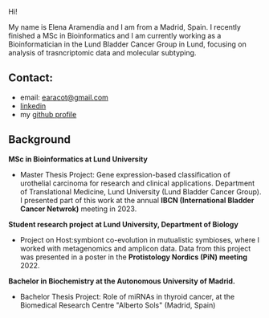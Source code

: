 Hi!

My name is Elena Aramendía and I am from a Madrid, Spain. I recently finished a MSc in Bioinformatics and I am currently working as a Bioinformatician in the Lund Bladder Cancer Group in Lund, focusing on analysis of trasncriptomic data and molecular subtyping. 


## Contact:
- email: earacot@gmail.com
- [linkedin](https://www.linkedin.com/in/elena-aramend%C3%ADa-cotillas-682087210/)
- my [github profile](https://github.com/elenaara)

## Background
**MSc in Bioinformatics at Lund University**
- Master Thesis Project: Gene expression-based classification of urothelial carcinoma for research and clinical applications. Department of Translational Medicine, Lund University (Lund Bladder Cancer Group). I presented part of this work at the annual **IBCN (International Bladder Cancer Netwrok)** meeting in 2023.

**Student research project at Lund University, Department of Biology**
- Project on Host:symbiont co-evolution in mutualistic symbioses, where I worked with metagenomics and amplicon data. Data from this project was presented in a poster in the **Protistology Nordics (PiN) meeting** 2022.
  
**Bachelor in Biochemistry at the Autonomous University of Madrid.**
- Bachelor Thesis Project: Role of miRNAs in thyroid cancer, at the Biomedical Research Centre "Alberto Sols" (Madrid, Spain)

